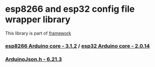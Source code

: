 # esp8266 and esp32 config file wrapper library

This library is part of [framework](https://github.com/serek4/esp-basic)

### [esp8266 Arduino core - 3.1.2](https://github.com/esp8266/Arduino/tree/3.1.2) / [esp32 Arduino core - 2.0.14](https://github.com/espressif/arduino-esp32/tree/2.0.14)

### [ArduinoJson.h - 6.21.3](https://github.com/bblanchon/ArduinoJson/tree/v6.21.3)
